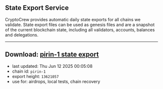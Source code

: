 ## State Export Service
CryptoCrew provides automatic daily state exports for all chains we validate. State export files can be used as genesis files and are a snapshot of the current blockchain state, including all validators, accounts, balances and delegations.

---
**Download: [pirin-1 state export](https://dl-eu2.ccvalidators.com/SERVICE/nolus/pirin-1_export_13621057.json)**
---

- last updated: Thu Jun 12 2025 00:05:08
- chain id: `pirin-1`
- export height: `13621057`
- use for: airdrops, local tests, chain recovery
